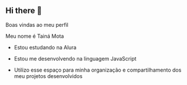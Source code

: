 ## Hi there 👋

<!--
**Tai3B/Tai3B** is a ✨ _special_ ✨ repository because its `README.md` (this file) appears on your GitHub profile.

Here are some ideas to get you started:

- 🔭 I’m currently working on ...
- 🌱 I’m currently learning ...
- 👯 I’m looking to collaborate on ...
- 🤔 I’m looking for help with ...
- 💬 Ask me about ...
- 📫 How to reach me: ...
- 😄 Pronouns: ...
- ⚡ Fun fact: ...
-->
Boas vindas ao meu perfil 

Meu nome é Tainá Mota

- Estou estudando na Alura

- Estou me desenvolvendo na linguagem JavaScript

- Utilizo esse espaço para minha organização e compartilhamento dos meu projetos desenvolvidos
